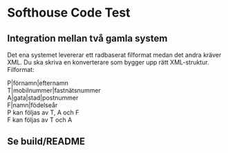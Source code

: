 # Softhouse Code Test

## Integration mellan två gamla system

Det ena systemet levererar ett radbaserat filformat medan det andra kräver XML. Du ska skriva en konverterare som bygger upp rätt XML-struktur.
Filformat:

P|förnamn|efternamn </br>
T|mobilnummer|fastnätsnummer </br>
A|gata|stad|postnummer </br>
F|namn|födelseår </br>
P kan följas av T, A och F </br>
F kan följas av T och A </br>

## Se build/README
